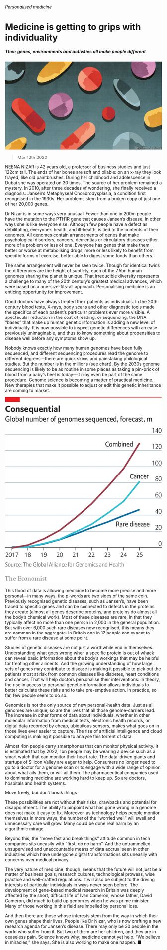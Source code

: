 ###### Personalised medicine

# Medicine is getting to grips with individuality 

##### Their genes, environments and activities all make people different 

![image](images/20200314_TQD001_0.jpg) 

> Mar 12th 2020 

NEENA NIZAR is 42 years old, a professor of business studies and just 122cm tall. The ends of her bones are soft and pliable: on an x-ray they look frayed, like old paintbrushes. During her childhood and adolescence in Dubai she was operated on 30 times. The source of her problem remained a mystery. In 2010, after three decades of wondering, she finally received a diagnosis: Jansen’s Metaphyseal Chondrodysplasia, a condition first recognised in the 1930s. Her problems stem from a broken copy of just one of her 20,000 genes.

Dr Nizar is in some ways very unusual. Fewer than one in 200m people have the mutation to the PTH1R gene that causes Jansen’s disease. In other ways she is like everyone else. Although few people have a defect as debilitating, everyone’s health, and ill-health, is tied to the contents of their genomes. All genomes contain arrangements of genes that make psychological disorders, cancers, dementias or circulatory diseases either more of a problem or less of one. Everyone has genes that make them better or worse at metabolising drugs, more or less likely to benefit from specific forms of exercise, better able to digest some foods than others.


The same arrangement will never be seen twice. Though for identical twins the differences are the height of subtlety, each of the 7.5bn human genomes sharing the planet is unique. That irreducible diversity represents a challenge to many of the 20th century’s greatest medical advances, which were based on a one-size-fits-all approach. Personalising medicine is an enticing opportunity for improvement.

Good doctors have always treated their patients as individuals. In the 20th century blood tests, X-rays, body scans and other diagnostic tools made the specifics of each patient’s particular problems ever more visible. A spectacular reduction in the cost of reading, or sequencing, the DNA “bases” that make up human genetic information is adding a new level of individuality. It is now possible to inspect genetic differences with an ease previously unimaginable, and thus to know something about propensities to disease well before any symptoms show up.

Nobody knows exactly how many human genomes have been fully sequenced, and different sequencing procedures read the genome to different degrees—there are quick skims and painstaking philological studies. But the number is in the millions (see chart). By the 2030s genome sequencing is likely to be as routine in some places as taking a pin-prick of blood from a baby’s heel is today—it may even be part of the same procedure. Genome science is becoming a matter of practical medicine. New therapies that make it possible to adjust or edit this genetic inheritance are coming to market.

![image](images/20200314_TQC483.png) 


This flood of data is allowing medicine to become more precise and more personal—in many ways, the p-words are two sides of the same coin. Previously recognised genetic diseases, such as Jansen’s, have been traced to specific genes and can be connected to defects in the proteins they create (almost all genes describe proteins, and proteins do almost all the body’s chemical work). Most of these diseases are rare, in that they typically affect no more than one person in 2,000 in the general population. But with over 6,000 such rare diseases now recognised, this means they are common in the aggregate. In Britain one in 17 people can expect to suffer from a rare disease at some point.

Studies of genetic diseases are not just a worthwhile end in themselves. Understanding what goes wrong when a specific protein is out of whack can reveal basic information about the body’s workings that may be helpful for treating other ailments. And the growing understanding of how large sets of genes may contribute to disease is making it possible to pick out the patients most at risk from common diseases like diabetes, heart conditions and cancer. That will help doctors personalise their interventions. In theory, the rise in access to personal genetic information allows individuals to better calculate these risks and to take pre-emptive action. In practice, so far, few people seem to do so.

Genomics is not the only source of new personal-health data. Just as all genomes are unique, so are the lives that all those genome-carriers lead. The increase in other forms of data about individuals, whether in other molecular information from medical tests, electronic health records, or digital data recorded by cheap, ubiquitous sensors, makes what goes on in those lives ever easier to capture. The rise of artificial intelligence and cloud computing is making it possible to analyse this torrent of data.

Almost 4bn people carry smartphones that can monitor physical activity. It is estimated that by 2022, 1bn people may be wearing a device such as a smart watch that can monitor their heart rate. The data-driven giants and startups of Silicon Valley are eager to help. Consumers no longer need to go to a doctor for a genome scan or to engage with a wide range of opinion about what ails them, or will ail them. The pharmaceutical companies used to dominating medicine are working hard to keep up. So are doctors, hospitals and health systems.

Move freely, but don’t break things

These possibilities are not without their risks, drawbacks and potential for disappointment. The ability to pinpoint what has gone wrong in a genome does not make it easy to fix. Moreover, as technology helps people monitor themselves in more ways, the number of the “worried well” will swell and unnecessary care will grow. Many could be done real harm by an algorithmic mirage.

Beyond this, the “move fast and break things” attitude common in tech companies sits uneasily with “first, do no harm”. And the untrammelled, unsupervised and unaccountable means of data accrual seen in other industries which have undergone digital transformations sits uneasily with concerns over medical privacy.

The very nature of medicine, though, means that the future will not just be a matter of business goals, research cultures, technological prowess, wise practice and well-crafted regulations. It will also be subject to the driving interests of particular individuals in ways never seen before. The development of gene-based medical research in Britain was deeply affected by the short, difficult life of Ivan Cameron, whose father, David Cameron, did much to build up genomics when he was prime minister. Many of those working in this field are impelled by personal loss.

And then there are those whose interests stem from the way in which their own genes shape their lives. People like Dr Nizar, who is now crafting a new research agenda for Jansen’s disease. There may only be 30 people in the world who suffer from it. But two of them are her children, and they are in ceaseless pain. Science knows why; medicine cannot yet help. “We believe in miracles,” she says. She is also working to make one happen. ■

